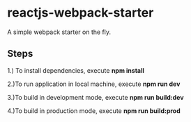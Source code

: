 # reactjs-webpack-starter
A simple webpack starter on the fly.<br/>

## Steps<br />
1.) To install dependencies, execute **npm install** <br />

2.)To run application in local machine, execute **npm run dev** <br />

3.)To build in development mode, execute **npm run build:dev** <br/>

4.)To build in production mode, execute **npm run build:prod** <br/>
